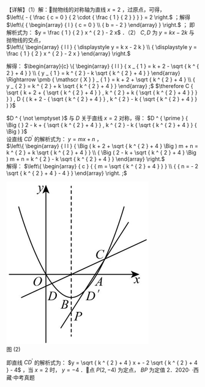 【详解】（1）解：抛物线的对称轴为直线 $x = 2$ ，过原点，可得，  
$\left\{ - { \frac { c = 0 } { 2 \cdot { \frac { 1 } { 2 } } } } = 2 \right.$ ；解得 $\left\{ { \begin{array} { l } { c = 0 } \\ { b = - 2 } \end{array} } \right.$ ； 即解析式为： $y = \frac { 1 } { 2 } x ^ { 2 } - 2 x$ ．（2） $C , D$ 为 $y = k x - 2 k$ 与抛物线的交点，  
$\left\{ \begin{array} { l l } { \displaystyle y = k x - 2 k } \\ { \displaystyle y = \frac { 1 } { 2 } x ^ { 2 } - 2 x } \end{array} \right.$

解得： $\begin{array}{c} \{ \begin{array} { l l } { x _ { 1 } = k + 2 - \sqrt { k ^ { 2 } + 4 } } \\ { y _ { 1 } = k ^ { 2 } - k \sqrt { k ^ { 2 } + 4 } } \end{array}  \Rightarrow \pmb { \mathscr { X } } _ { 1 } = k + 2 + \sqrt { k ^ { 2 } + 4 }  \\ { y _ { 2 } = k ^ { 2 } + k \sqrt { k ^ { 2 } + 4 } } \end{array}  ;$ $\therefore C { \sqrt { k + 2 + { \sqrt { k ^ { 2 } + 4 } } , k ^ { 2 } + k { \sqrt { k ^ { 2 } + 4 } } } } ) , D { ( k + 2 - { \sqrt { k ^ { 2 } + 4 } } , k ^ { 2 } - k { \sqrt { k ^ { 2 } + 4 } } ) }$

$D ^ { \not \emptyset }$ 与 $D$ 关于直线 $x = 2$ 对称，得： $D ^ { \prime } { \Big ( } 2 - k + { \sqrt { k ^ { 2 } + 4 } } , k ^ { 2 } - k { \sqrt { k ^ { 2 } + 4 } } { \Big ) }$   
设直线 $C D ^ { \prime }$ 的解析式为： $y = m x + n$ ，  
$\left\{ \begin{array} { l l } { \Big ( k + 2 + \sqrt { k ^ { 2 } + 4 } \Big ) m + n = k ^ { 2 } + k \sqrt { k ^ { 2 } + 4 } } \\ { \Big ( 2 - k + \sqrt { k ^ { 2 } + 4 } \Big ) m + n = k ^ { 2 } - k \sqrt { k ^ { 2 } + 4 } } \end{array} \right.$   
解得： $\left\{ \begin{array} { c } { { m = \sqrt { k ^ { 2 } + 4 } } } \\ { { n = - 2 \sqrt { k ^ { 2 } + 4 } - 4 } } \end{array} \right. ;$

![](<../../qs_image_DB/专题3-1_二次函数中的10类定值、定点问题（解析版）/c5c4215062f9814c59af64d71b9cb21027a875da577843d7755799fbf46085c7.jpg>)  
图 (2)

即直线 $C D ^ { \prime }$ 的解析式为： $y = \sqrt { k ^ { 2 } + 4 } x + - 2 \sqrt { k ^ { 2 } + 4 } - 4$ ，当 $x = 2$ 时， $y = - 4$ ．点 $P ( 2 , - 4 )$ 为定点， $B P$ 为定值 2．$2 0 2 0 \cdot$ ·西藏·中考真题
